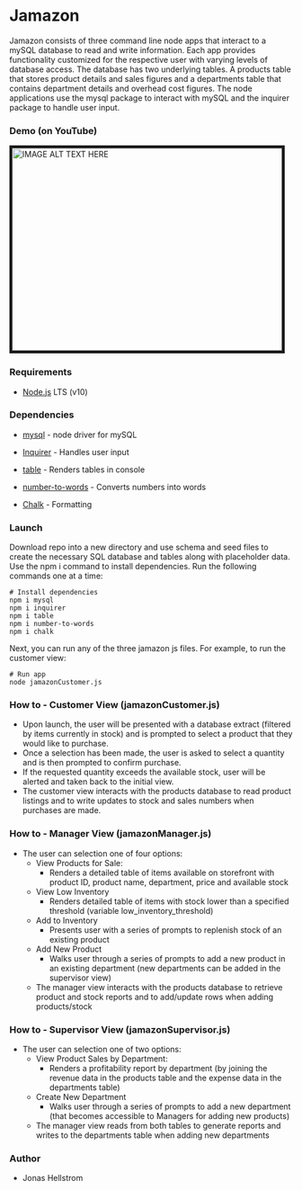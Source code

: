 # Jamazon
Jamazon consists of three command line node apps that interact to a mySQL database to read and write information. Each app provides functionality customized for the respective user with varying levels of database access. The database has two underlying tables. A products table that stores product details and sales figures and a departments table that contains department details and overhead cost figures. The node applications use the mysql package to interact with mySQL and the inquirer package to handle user input.

### Demo (on YouTube)
<a href="http://www.youtube.com/watch?feature=player_embedded&v=W1brMi3FY7U
" target="_blank"><img src="http://img.youtube.com/vi/W1brMi3FY7U/0.jpg" 
alt="IMAGE ALT TEXT HERE" width="480" height="360" border="5" /></a>

### Requirements

  * [Node.js](https://nodejs.org/) LTS (v10)
  
### Dependencies

   * [mysql](https://www.npmjs.com/package/mysql) - node driver for mySQL
    
   * [Inquirer](https://www.npmjs.com/package/inquirer) - Handles user input
   
   * [table](https://www.npmjs.com/package/table) - Renders tables in console
   
   * [number-to-words](https://www.npmjs.com/package/number-to-words) - Converts numbers into words
   
   * [Chalk](https://www.npmjs.com/package/chalk) - Formatting

### Launch

Download repo into a new directory and use schema and seed files to create the necessary SQL database and tables along with placeholder data. Use the npm i command to install dependencies. Run the following commands one at a time:

```console
# Install dependencies
npm i mysql
npm i inquirer
npm i table
npm i number-to-words
npm i chalk
```
Next, you can run any of the three jamazon js files. For example, to run the customer view:

```console
# Run app
node jamazonCustomer.js

```

### How to - Customer View (jamazonCustomer.js)

- Upon launch, the user will be presented with a database extract (filtered by items currently in stock) and is prompted to select a product that they would like to purchase. 
- Once a selection has been made, the user is asked to select a quantity and is then prompted to confirm purchase. 
- If the requested quantity exceeds the available stock, user will be alerted and taken back to the initial view.
- The customer view interacts with the products database to read product listings and to write updates to stock and sales numbers when purchases are made.

### How to - Manager View (jamazonManager.js)

- The user can selection one of four options:
  - View Products for Sale:
    - Renders a detailed table of items available on storefront with product ID, product name, department, price and available stock
  - View Low Inventory
    - Renders detailed table of items with stock lower than a specified threshold (variable low_inventory_threshold)
  - Add to Inventory
    - Presents user with a series of prompts to replenish stock of an existing product
  - Add New Product
    - Walks user through a series of prompts to add a new product in an existing department (new departments can be added in the supervisor view)
  - The manager view interacts with the products database to retrieve product and stock reports and to add/update rows when adding products/stock

### How to - Supervisor View (jamazonSupervisor.js)

- The user can selection one of two options:
  - View Product Sales by Department:
    - Renders a profitability report by department (by joining the revenue data in the products table and the expense data in the departments table)
  - Create New Department
    - Walks user through a series of prompts to add a new department (that becomes accessible to Managers for adding new products)
  - The manager view reads from both tables to generate reports and writes to the departments table when adding new departments

### Author

* Jonas Hellstrom

